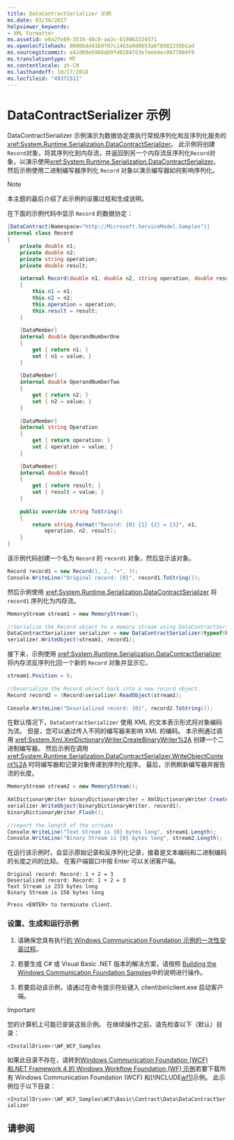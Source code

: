 ```yaml
---
title: DataContractSerializer 示例
ms.date: 03/30/2017
helpviewer_keywords:
- XML Formatter
ms.assetid: e0a2fe89-3534-48c8-aa3c-819862224571
ms.openlocfilehash: 0086bdd41b9f87c14b3a9d0653a8f8982235b1ad
ms.sourcegitcommit: e42d09e5966dd9fd02847d3e7eeb4ec0877069f8
ms.translationtype: MT
ms.contentlocale: zh-CN
ms.lasthandoff: 10/17/2018
ms.locfileid: "49371511"
---
```

# <a name="datacontractserializer-sample"></a>DataContractSerializer 示例
DataContractSerializer 示例演示为数据协定类执行常规序列化和反序列化服务的 <xref:System.Runtime.Serialization.DataContractSerializer>。 此示例将创建`Record`对象，将其序列化到内存流，并返回到另一个内存流反序列化`Record`对象，以演示使用<xref:System.Runtime.Serialization.DataContractSerializer>。 然后示例使用二进制编写器序列化 `Record` 对象以演示编写器如何影响序列化。  
  
> [!NOTE]
>  本主题的最后介绍了此示例的设置过程和生成说明。  
  
 在下面的示例代码中显示 `Record` 的数据协定：  
  
```csharp  
[DataContract(Namespace="http://Microsoft.ServiceModel.Samples")]  
internal class Record  
{  
    private double n1;  
    private double n2;  
    private string operation;  
    private double result;  
  
    internal Record(double n1, double n2, string operation, double result)  
    {  
        this.n1 = n1;  
        this.n2 = n2;  
        this.operation = operation;  
        this.result = result;  
    }  
  
    [DataMember]  
    internal double OperandNumberOne  
    {  
        get { return n1; }  
        set { n1 = value; }  
    }  
  
    [DataMember]  
    internal double OperandNumberTwo  
    {  
        get { return n2; }  
        set { n2 = value; }  
    }  
  
    [DataMember]  
    internal string Operation  
    {  
        get { return operation; }  
        set { operation = value; }  
    }  
  
    [DataMember]  
    internal double Result  
    {  
        get { return result; }  
        set { result = value; }  
    }  
  
    public override string ToString()  
    {  
        return string.Format("Record: {0} {1} {2} = {3}", n1,  
            operation, n2, result);  
    }  
}  
```  
  
 该示例代码创建一个名为 `Record` 的 `record1` 对象，然后显示该对象。  
  
```csharp
Record record1 = new Record(1, 2, "+", 3);  
Console.WriteLine("Original record: {0}", record1.ToString());  
```  
  
 然后示例使用 <xref:System.Runtime.Serialization.DataContractSerializer> 将 `record1` 序列化为内存流。  
  
```csharp  
MemoryStream stream1 = new MemoryStream();  
  
//Serialize the Record object to a memory stream using DataContractSerializer.  
DataContractSerializer serializer = new DataContractSerializer(typeof(Record));  
serializer.WriteObject(stream1, record1);  
```  
  
 接下来，示例使用 <xref:System.Runtime.Serialization.DataContractSerializer> 将内存流反序列化回一个新的 `Record` 对象并显示它。  
  
```csharp  
stream1.Position = 0;  
  
//Deserialize the Record object back into a new record object.  
Record record2 = (Record)serializer.ReadObject(stream1);  
  
Console.WriteLine("Deserialized record: {0}", record2.ToString());  
```  
  
 在默认情况下，`DataContractSerializer` 使用 XML 的文本表示形式将对象编码为流。 但是，您可以通过传入不同的编写器来影响 XML 的编码。 本示例通过调用 <xref:System.Xml.XmlDictionaryWriter.CreateBinaryWriter%2A> 创建一个二进制编写器。 然后示例在调用 <xref:System.Runtime.Serialization.DataContractSerializer.WriteObjectContent%2A> 时将编写器和记录对象传递到序列化程序。 最后，示例刷新编写器并报告流的长度。  
  
```csharp  
MemoryStream stream2 = new MemoryStream();  
  
XmlDictionaryWriter binaryDictionaryWriter = XmlDictionaryWriter.CreateBinaryWriter(stream2);  
serializer.WriteObject(binaryDictionaryWriter, record1);  
binaryDictionaryWriter.Flush();  
  
//report the length of the streams  
Console.WriteLine("Text Stream is {0} bytes long", stream1.Length);  
Console.WriteLine("Binary Stream is {0} bytes long", stream2.Length);  
```  
  
 在运行该示例时，会显示原始记录和反序列化记录，接着是文本编码和二进制编码的长度之间的比较。 在客户端窗口中按 Enter 可以关闭客户端。  
  
```console  
Original record: Record: 1 + 2 = 3  
Deserialized record: Record: 1 + 2 = 3  
Text Stream is 233 bytes long  
Binary Stream is 156 bytes long  
  
Press <ENTER> to terminate client.  
```  
  
### <a name="to-set-up-build-and-run-the-sample"></a>设置、生成和运行示例  
  
1.  请确保您具有执行[的 Windows Communication Foundation 示例的一次性安装过程](../../../../docs/framework/wcf/samples/one-time-setup-procedure-for-the-wcf-samples.md)。  
  
2.  若要生成 C# 或 Visual Basic .NET 版本的解决方案，请按照 [Building the Windows Communication Foundation Samples](../../../../docs/framework/wcf/samples/building-the-samples.md)中的说明进行操作。  
  
3.  若要启动该示例，请通过在命令提示符处键入 client\bin\client.exe 启动客户端。  
  
> [!IMPORTANT]
>  您的计算机上可能已安装这些示例。 在继续操作之前，请先检查以下（默认）目录：  
>   
>  `<InstallDrive>:\WF_WCF_Samples`  
>   
>  如果此目录不存在，请转到[Windows Communication Foundation (WCF) 和.NET Framework 4 的 Windows Workflow Foundation (WF) 示例](https://go.microsoft.com/fwlink/?LinkId=150780)若要下载所有 Windows Communication Foundation (WCF) 和[!INCLUDE[wf1](../../../../includes/wf1-md.md)]示例。 此示例位于以下目录：  
>   
>  `<InstallDrive>:\WF_WCF_Samples\WCF\Basic\Contract\Data\DataContractSerializer`  
  
## <a name="see-also"></a>请参阅
